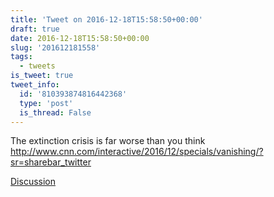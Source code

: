 ```yaml
---
title: 'Tweet on 2016-12-18T15:58:50+00:00'
draft: true
date: 2016-12-18T15:58:50+00:00
slug: '201612181558'
tags:
  - tweets
is_tweet: true
tweet_info:
  id: '810393874816442368'
  type: 'post'
  is_thread: False
---
```




The extinction crisis is far worse than you think <http://www.cnn.com/interactive/2016/12/specials/vanishing/?sr=sharebar_twitter>

[Discussion](https://x.com/sytelus/status/810393874816442368)
